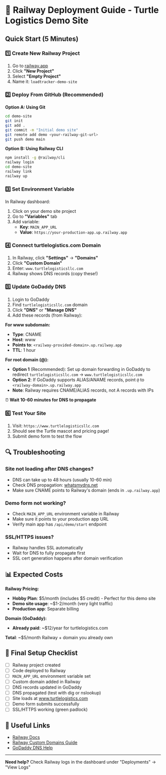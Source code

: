 # 🚂 Railway Deployment Guide - Turtle Logistics Demo Site

## Quick Start (5 Minutes)

### 1️⃣ Create New Railway Project

1. Go to [railway.app](https://railway.app)
2. Click **"New Project"**
3. Select **"Empty Project"**
4. Name it: `loadtracker-demo-site`

### 2️⃣ Deploy From GitHub (Recommended)

**Option A: Using Git**
```bash
cd demo-site
git init
git add .
git commit -m "Initial demo site"
git remote add demo <your-railway-git-url>
git push demo main
```

**Option B: Using Railway CLI**
```bash
npm install -g @railway/cli
railway login
cd demo-site
railway link
railway up
```

### 3️⃣ Set Environment Variable

In Railway dashboard:
1. Click on your demo site project
2. Go to **"Variables"** tab
3. Add variable:
   - **Key**: `MAIN_APP_URL`
   - **Value**: `https://your-production-app.up.railway.app`

### 4️⃣ Connect turtlelogistics.com Domain

1. In Railway, click **"Settings"** → **"Domains"**
2. Click **"Custom Domain"**
3. Enter: `www.turtlelogisticsllc.com`
4. Railway shows DNS records (copy these!)

### 5️⃣ Update GoDaddy DNS

1. Login to GoDaddy
2. Find `turtlelogisticsllc.com` domain
3. Click **"DNS"** or **"Manage DNS"**
4. Add these records (from Railway):

**For www subdomain:**
- **Type**: CNAME
- **Host**: www
- **Points to**: `<railway-provided-domain>.up.railway.app`
- **TTL**: 1 hour

**For root domain (@):**
- **Option 1** (Recommended): Set up domain forwarding in GoDaddy to redirect `turtlelogisticsllc.com` → `www.turtlelogisticsllc.com`
- **Option 2**: If GoDaddy supports ALIAS/ANAME records, point `@` to `<railway-domain>.up.railway.app`
- **Note**: Railway requires CNAME/ALIAS records, not A records with IPs

⏰ **Wait 10-60 minutes for DNS to propagate**

### 6️⃣ Test Your Site

1. Visit: `https://www.turtlelogisticsllc.com`
2. Should see the Turtle mascot and pricing page!
3. Submit demo form to test the flow

## 🔍 Troubleshooting

### Site not loading after DNS changes?
- DNS can take up to 48 hours (usually 10-60 min)
- Check DNS propagation: [whatsmydns.net](https://www.whatsmydns.net)
- Make sure CNAME points to Railway's domain (ends in `.up.railway.app`)

### Demo form not working?
- Check `MAIN_APP_URL` environment variable in Railway
- Make sure it points to your production app URL
- Verify main app has `/api/demo/start` endpoint

### SSL/HTTPS issues?
- Railway handles SSL automatically
- Wait for DNS to fully propagate first
- SSL cert generation happens after domain verification

## 📊 Expected Costs

**Railway Pricing:**
- **Hobby Plan**: $5/month (includes $5 credit) - Perfect for this demo site
- **Demo site usage**: ~$1-2/month (very light traffic)
- **Production app**: Separate billing

**Domain (GoDaddy):**
- **Already paid**: ~$12/year for turtlelogistics.com

**Total**: ~$5/month Railway + domain you already own

## 🎯 Final Setup Checklist

- [ ] Railway project created
- [ ] Code deployed to Railway
- [ ] `MAIN_APP_URL` environment variable set
- [ ] Custom domain added in Railway
- [ ] DNS records updated in GoDaddy
- [ ] DNS propagated (test with dig or nslookup)
- [ ] Site loads at www.turtlelogistics.com
- [ ] Demo form submits successfully
- [ ] SSL/HTTPS working (green padlock)

## 🔗 Useful Links

- [Railway Docs](https://docs.railway.app)
- [Railway Custom Domains Guide](https://docs.railway.app/deploy/exposing-your-app#custom-domains)
- [GoDaddy DNS Help](https://www.godaddy.com/help/manage-dns-records-680)

---

**Need help?** Check Railway logs in the dashboard under "Deployments" → "View Logs"
